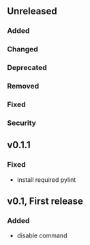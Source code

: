 ## Unreleased
### Added

### Changed

### Deprecated

### Removed

### Fixed

### Security

## v0.1.1
### Fixed
- install required pylint

## v0.1, First release
### Added
- disable command

